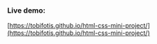 ### Live demo:  
[https://tobifotis.github.io/html-css-mini-project/](https://tobifotis.github.io/html-css-mini-project/)

